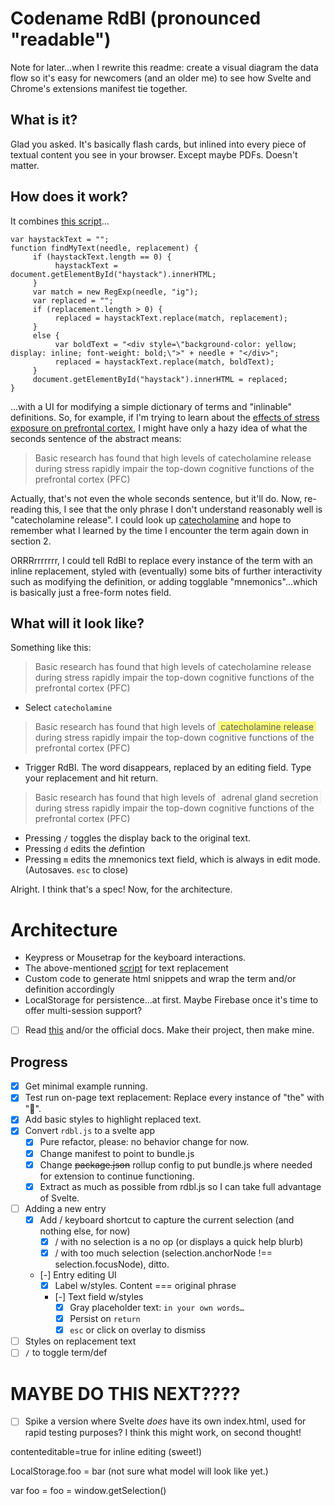 # Codename RdBl (pronounced "readable")

Note for later…when I rewrite this readme: create a visual diagram the data flow so it's easy for newcomers (and an older me) to see how Svelte and Chrome's extensions manifest tie together.

## What is it?

Glad you asked. It's basically flash cards, but inlined into every piece of textual content you see in your browser. Except maybe PDFs. Doesn't matter.

## How does it work?

It combines [this script](http://www.randomsnippets.com/2008/03/07/how-to-find-and-replace-text-dynamically-via-javascript)…

```
var haystackText = "";
function findMyText(needle, replacement) {
     if (haystackText.length == 0) {
          haystackText = document.getElementById("haystack").innerHTML;
     }
     var match = new RegExp(needle, "ig");
     var replaced = "";
     if (replacement.length > 0) {
          replaced = haystackText.replace(match, replacement);
     }
     else {
          var boldText = "<div style=\"background-color: yellow; display: inline; font-weight: bold;\">" + needle + "</div>";
          replaced = haystackText.replace(match, boldText);
     }
     document.getElementById("haystack").innerHTML = replaced;
}

```

…with a UI for modifying a simple dictionary of terms and "inlinable" definitions. So, for example, if I'm trying to learn about the [effects of stress exposure on prefrontal cortex](https://www.sciencedirect.com/science/article/pii/S2352289514000101), I might have only a hazy idea of what the seconds sentence of the abstract means:

> Basic research has found that high levels of catecholamine release during stress rapidly impair the top-down cognitive functions of the prefrontal cortex (PFC)

Actually, that's not even the whole seconds sentence, but it'll do. Now, re-reading this, I see that the only phrase I don't understand reasonably well is "catecholamine release". I could look up [catecholamine](https://en.wikipedia.org/wiki/Catecholamine) and hope to remember what I learned by the time I encounter the term again down in section 2.

ORRRrrrrrrr, I could tell RdBl to replace every instance of the term with an inline replacement, styled with (eventually) some bits of further interactivity such as modifying the definition, or adding togglable "mnemonics"…which is basically just a free-form notes field.

## What will it look like?

Something like this:

> Basic research has found that high levels of catecholamine release during stress rapidly impair the top-down cognitive functions of the prefrontal cortex (PFC)

- Select `catecholamine`

> Basic research has found that high levels of <span style="background:#fafa0084;">&nbsp;catecholamine release&nbsp;</span> during stress rapidly impair the top-down cognitive functions of the prefrontal cortex (PFC)

- Trigger RdBl. The word disappears, replaced by an editing field. Type your replacement and hit return.

> Basic research has found that high levels of <span style="border: dotted 1px lightgray">&nbsp;adrenal gland secretion&nbsp;</span> during stress rapidly impair the top-down cognitive functions of the prefrontal cortex (PFC)

- Pressing `/` toggles the display back to the original text.
- Pressing `d` edits the *d*efintion
- Pressing `m` edits the *m*nemonics text field, which is always in edit mode. (Autosaves. `esc` to close)

Alright. I think that's a spec! Now, for the architecture.

# Architecture

- Keypress or Mousetrap for the keyboard interactions.
- The above-mentioned [script](http://www.randomsnippets.com/2008/03/07/how-to-find-and-replace-text-dynamically-via-javascript) for text replacement
- Custom code to generate html snippets and wrap the term and/or definition accordingly
- LocalStorage for persistence…at first. Maybe Firebase once it's time to offer multi-session support?
- [ ] Read [this](https://thoughtbot.com/blog/how-to-make-a-chrome-extension) and/or the official docs. Make their project, then make mine.

## Progress

- [x] Get minimal example running.
- [x] Test run on-page text replacement: Replace every instance of "the" with "🤘".
- [x] Add basic styles to highlight replaced text.
- [x] Convert `rdbl.js` to a svelte app
  - [x] Pure refactor, please: no behavior change for now.
  - [x] Change manifest to point to bundle.js
  - [x] Change ~~package.json~~ rollup config to put bundle.js where needed for extension to continue functioning.
  - [x] Extract as much as possible from rdbl.js so I can take full advantage of Svelte.
- [ ] Adding a new entry
  - [x] Add / keyboard shortcut to capture the current selection (and nothing else, for now)
    - [x] / with no selection is a no op (or displays a quick help blurb)
    - [x] / with too much selection (selection.anchorNode !== selection.focusNode), ditto.
  - [-] Entry editing UI
    - [x] Label w/styles. Content === original phrase
    - [-] Text field w/styles
      - [x] Gray placeholder text: `in your own words…`
      - [x] Persist on `return`
      - [x] `esc` or click on overlay to dismiss
- [ ] Styles on replacement text
- [ ] `/` to toggle term/def

# MAYBE DO THIS NEXT????

- [ ] Spike a version where Svelte _does_ have its own index.html, used for rapid testing purposes? I think this might work, on second thought!

contenteditable=true for inline editing (sweet!)

LocalStorage.foo = bar (not sure what model will look like yet.)

var foo = foo = window.getSelection()
